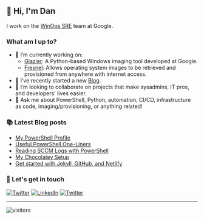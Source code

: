 ## 👋 Hi, I'm Dan

I work on the [WinOps SRE](https://github.com/google/winops) team at Google.

### What am I up to?

- 🔭 I’m currently working on:
  - [Glazier](https://github.com/google/glazier): A Python-based Windows imaging tool developed at Google.
  - [Fresnel](https://github.com/google/fresnel): Allows operating system images to be retrieved and provisioned from anywhere with internet access.
- 📝 I’ve recently started a new [Blog](https://tseknet.com).
- 🤝 I’m looking to collaborate on projects that make sysadmins, IT pros, and developers' lives easier.
- 💬 Ask me about PowerShell, Python, automation, CI/CD, infrastructure as code, imaging/provisioning, or anything related!

### 📚 Latest Blog posts
<!-- BLOG-POST-LIST:START -->
- [My PowerShell Profile](https://tseknet.com/blog/psprofile)
- [Useful PowerShell One-Liners](https://tseknet.com/blog/psoneliners)
- [Reading SCCM Logs with PowerShell](https://tseknet.com/blog/sccmlogs)
- [My Chocolatey Setup](https://tseknet.com/blog/chocolatey)
- [Get started with Jekyll, GitHub, and Netlify](https://tseknet.com/blog/startblogging)
<!-- BLOG-POST-LIST:END -->

### 📢 Let's get in touch

<a href="https://twitter.com/tseknet" target="_blank"><img src="https://img.shields.io/twitter/follow/tseknet?label=Follow" alt="Twitter"></a>
<a href="https://www.linkedin.com/in/tseknet" target="_blank"><img src="https://img.shields.io/badge/TsekNet-blue?style=flat-square&logo=Linkedin&logoColor=white" alt="LinkedIn"></a>
<a href="mailto:dan@tskenet.com" target="_blank"><img src="https://img.shields.io/badge/%F0%9F%93%AC-Email-darkgreen" alt="Twitter"></a>

___
![visitors](https://visitor-badge.laobi.icu/badge?page_id=tseknet.tseknet)
